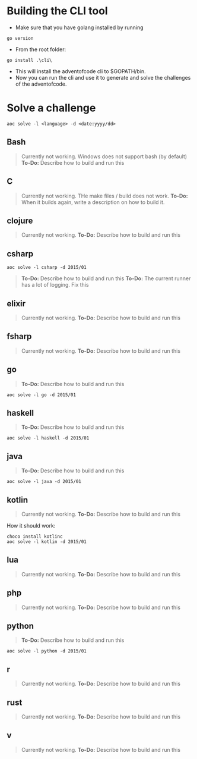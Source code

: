

# Building the CLI tool
- Make sure that you have golang installed by running 
```pwsh
go version
```
- From the root folder: 
```pwsh
go install .\cli\
```
- This will install the adventofcode cli to $GOPATH/bin.
- Now you can run the cli and use it to generate and solve the challenges of the adventofcode.


# Solve a challenge
```pwsh
aoc solve -l <language> -d <date:yyyy/dd>
```

## Bash
> Currently not working. Windows does not support bash (by default)
> **To-Do:** Describe how to build and run this

## C
> Currently not working. THe make files / build does not work.
> **To-Do:** When it builds again, write a description on how to build it.

## clojure
> Currently not working.
> **To-Do:** Describe how to build and run this

## csharp
```pwsh
aoc solve -l csharp -d 2015/01
```
> **To-Do:** Describe how to build and run this
> **To-Do:** The current runner has a lot of logging. Fix this

## elixir
> Currently not working.
> **To-Do:** Describe how to build and run this

## fsharp
> Currently not working.
> **To-Do:** Describe how to build and run this

## go
> **To-Do:** Describe how to build and run this
```pwsh
aoc solve -l go -d 2015/01
```

## haskell
> **To-Do:** Describe how to build and run this
```pwsh
aoc solve -l haskell -d 2015/01
```

## java
> **To-Do:** Describe how to build and run this
```pwsh
aoc solve -l java -d 2015/01
```

## kotlin
> Currently not working.
> **To-Do:** Describe how to build and run this

How it should work:
```pwsh
choco install kotlinc
aoc solve -l kotlin -d 2015/01
```

## lua
> Currently not working.
> **To-Do:** Describe how to build and run this

## php
> Currently not working.
> **To-Do:** Describe how to build and run this

## python
> **To-Do:** Describe how to build and run this
```pwsh
aoc solve -l python -d 2015/01
```

## r
> Currently not working.
> **To-Do:** Describe how to build and run this

## rust
> Currently not working.
> **To-Do:** Describe how to build and run this

## v
> Currently not working.
> **To-Do:** Describe how to build and run this